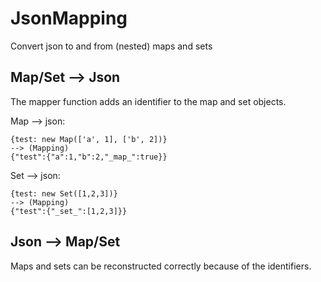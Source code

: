 # JsonMapping
Convert json to and from (nested) maps and sets

## Map/Set --> Json
The mapper function adds an identifier to the map and set objects.

Map --> json:
```
{test: new Map(['a', 1], ['b', 2])} 
--> (Mapping)
{"test":{"a":1,"b":2,"_map_":true}}
```

Set --> json:
```
{test: new Set([1,2,3])} 
--> (Mapping)
{"test":{"_set_":[1,2,3]}}
```

## Json --> Map/Set
Maps and sets can be reconstructed correctly because of the identifiers.